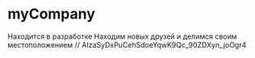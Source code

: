 # myCompany
Находится в разработке
Находим новых друзей и делимся своим местоположением
// AIzaSyDxPuCehSdoeYqwK9Qc_90ZDXyn_joOgr4
